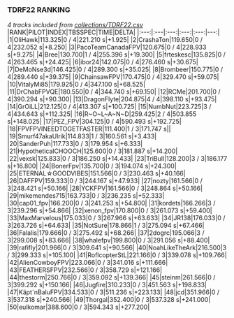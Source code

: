 ### TDRF22 RANKING
*4 tracks included from [collections/TDRF22.csv](/collections/TDRF22.csv)*
|RANK|PILOT|INDEX|TBSSPEC|TIME|DELTA|
|:---:|:---|:---:|:---:|:---:|---:|
|1|OliHawk|113.325|0 / 4|221.210 s|+1.925|
|2|CrashaTon|119.650|0 / 4|232.052 s|+8.250|
|3|PacoTeamCanadaFPV|120.675|0 / 4|228.933 s|+9.275|
|4|Bree|130.700|1 / 4|255.396 s|+19.300|
|5|frteskesc|135.825|0 / 4|263.465 s|+24.425|
|6|ibor24|142.075|0 / 4|276.460 s|+30.675|
|7|DeMoNse3d|146.425|0 / 4|289.300 s|+35.025|
|8|Brombeer|150.775|0 / 4|289.440 s|+39.375|
|9|ChainsawFPV|170.475|0 / 4|329.470 s|+59.075|
|10|VitalyMi85|179.925|0 / 4|347.100 s|+68.525|
|11|DrChabFPVQE|180.550|0 / 4|344.740 s|+69.150|
|12|RCMe|201.700|0 / 4|390.294 s|+90.300|
|13|DragonFlyte|204.875|4 / 4|398.110 s|+93.475|
|14|GrOiLL|212.125|0 / 4|413.307 s|+100.725|
|15|NumbNut|223.725|3 / 4|434.643 s|+112.325|
|16|R~O~L~A~N~D|259.425|2 / 4|503.855 s|+148.025|
|17|PEZ_FPV|304.125|0 / 4|590.493 s|+192.725|
|18|FPVFPVINEEDTOGETFASTER|111.400|1 / 3|171.747 s||
|19|Smurf47akaUlrik|114.833|1 / 3|160.561 s|+3.433|
|20|SanderPuh|117.733|0 / 3|179.954 s|+6.333|
|21|HypotheticalCHOOCH|125.600|0 / 3|181.887 s|+14.200|
|22|vexsk|125.833|0 / 3|186.250 s|+14.433|
|23|TriBull|128.200|3 / 3|186.177 s|+16.800|
|24|BonerFpv|135.700|0 / 3|194.074 s|+24.300|
|25|ETERNAL☆GOODVIBES|151.566|0 / 3|230.463 s|+40.166|
|26|DAFFPV|159.333|0 / 3|244.167 s|+47.933|
|27|nozty|161.566|0 / 3|248.421 s|+50.166|
|28|YCKFPV|161.566|0 / 3|248.864 s|+50.166|
|29|mikemendes715|163.733|0 / 3|236.235 s|+52.333|
|30|cap01_fpv|166.200|0 / 3|241.253 s|+54.800|
|31|kordets|166.266|3 / 3|239.296 s|+54.866|
|32|xenon_fpv|170.800|0 / 3|261.073 s|+59.400|
|33|MaxMarvelous|175.033|0 / 3|267.966 s|+63.633|
|34|JR138|176.033|0 / 3|263.726 s|+64.633|
|35|NotSure|178.866|1 / 3|275.094 s|+67.466|
|36|Falalis|179.666|0 / 3|275.492 s|+68.266|
|37|2dogrc|195.066|3 / 3|299.008 s|+83.666|
|38|whalefpv|199.800|0 / 3|291.056 s|+88.400|
|39|rafifly|201.966|0 / 3|309.641 s|+90.566|
|40|NoahLikeTheArk|216.500|3 / 3|299.333 s|+105.100|
|41|RoflcopterStL|221.166|0 / 3|339.078 s|+109.766|
|42|AlienCowboyFPV|223.066|0 / 3|341.016 s|+111.666|
|43|FEATHERSFPV|232.566|0 / 3|358.729 s|+121.166|
|44|thestorm|250.766|0 / 3|359.092 s|+139.366|
|45|steinm|261.566|0 / 3|399.292 s|+150.166|
|46|Jugfire|310.233|0 / 3|451.563 s|+198.833|
|47|Käpt´nBaluFPV|334.533|0 / 3|511.236 s|+223.133|
|48|jcd|351.966|0 / 3|537.318 s|+240.566|
|49|Thorgal|352.400|0 / 3|537.328 s|+241.000|
|50|eulkomar|388.600|0 / 3|594.343 s|+277.200|
